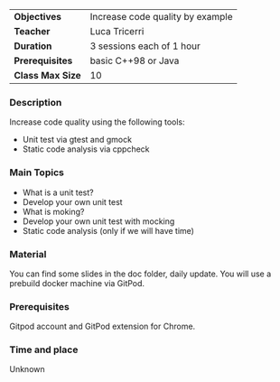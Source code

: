 | | |
|:---|:---|
| **Objectives** |Increase code quality by example |
| **Teacher** |Luca Tricerri|
| **Duration** |3 sessions each of 1 hour|
| **Prerequisites** |basic C++98 or Java|
| **Class Max Size** |10|

### Description
Increase code quality using the following tools:
- Unit test via gtest and gmock
- Static code analysis via cppcheck

### Main Topics
- What is a unit test?
- Develop your own unit test
- What is moking?
- Develop your own unit test with mocking
- Static code analysis (only if we will have time)

### Material
You can find some slides in the doc folder, daily update.
You will use a prebuild docker machine via GitPod.

### Prerequisites
Gitpod account and GitPod extension for Chrome.

### Time and place 
Unknown

